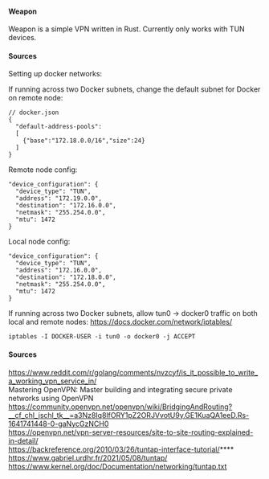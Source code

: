 #### Weapon 
Weapon is a simple VPN written in Rust. Currently only works with TUN devices.

#### Sources
Setting up docker networks:

If running across two Docker subnets, change the default subnet for Docker on remote node:
``` 
// docker.json
{
  "default-address-pools":
  [
    {"base":"172.18.0.0/16","size":24}
  ]
}
```

Remote node config:
```
"device_configuration": {
  "device_type": "TUN",
  "address": "172.19.0.0",
  "destination": "172.16.0.0",
  "netmask": "255.254.0.0",
  "mtu": 1472
}
```

Local node config:
```
"device_configuration": {
  "device_type": "TUN",
  "address": "172.16.0.0",
  "destination": "172.18.0.0",
  "netmask": "255.254.0.0",
  "mtu": 1472
}
```

If running across two Docker subnets, allow tun0 -> docker0 traffic on both local and remote nodes:
https://docs.docker.com/network/iptables/
```
iptables -I DOCKER-USER -i tun0 -o docker0 -j ACCEPT
```

#### Sources
https://www.reddit.com/r/golang/comments/nvzcyf/is_it_possible_to_write_a_working_vpn_service_in/ \
Mastering OpenVPN: Master building and integrating secure private networks using OpenVPN \
https://community.openvpn.net/openvpn/wiki/BridgingAndRouting?__cf_chl_jschl_tk__=a3Nz8Iq8lfORY1pZ2ORJVvotU9y.GE1KuaQA1eeD.Rs-1641741448-0-gaNycGzNCH0 \
https://openvpn.net/vpn-server-resources/site-to-site-routing-explained-in-detail/ \
https://backreference.org/2010/03/26/tuntap-interface-tutorial/**** \
https://www.gabriel.urdhr.fr/2021/05/08/tuntap/ \
https://www.kernel.org/doc/Documentation/networking/tuntap.txt
